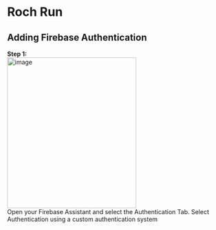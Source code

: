 # Roch Run<br>
## Adding Firebase Authentication<br>
**Step 1:**<br>
<img width="300" height="350" alt="image" src="https://github.com/user-attachments/assets/807bb24e-133c-4b09-a2ee-5bf0456b9f4e" /><br>
Open your Firebase Assistant and select the Authentication Tab. Select Authentication using a custom authentication system
